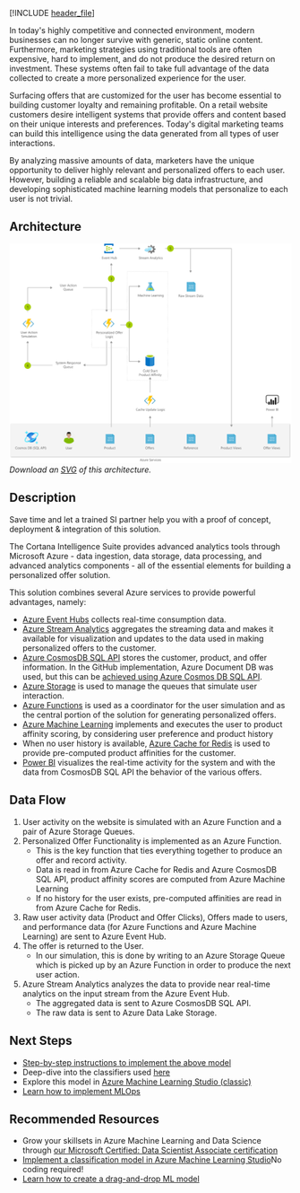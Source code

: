 

[!INCLUDE [header_file](../../../includes/sol-idea-header.md)]

In today's highly competitive and connected environment, modern businesses can no longer survive with generic, static online content. Furthermore, marketing strategies using traditional tools are often expensive, hard to implement, and do not produce the desired return on investment. These systems often fail to take full advantage of the data collected to create a more personalized experience for the user.

Surfacing offers that are customized for the user has become essential to building customer loyalty and remaining profitable. On a retail website customers desire intelligent systems that provide offers and content based on their unique interests and preferences. Today's digital marketing teams can build this intelligence using the data generated from all types of user interactions.

By analyzing massive amounts of data, marketers have the unique opportunity to deliver highly relevant and personalized offers to each user. However, building a reliable and scalable big data infrastructure, and developing sophisticated machine learning models that personalize to each user is not trivial.

## Architecture

![Architecture diagram](../media/personalized-offers.png)
*Download an [SVG](../media/personalized-offers.svg) of this architecture.*

## Description

Save time and let a trained SI partner help you with a proof of concept, deployment & integration of this solution.

The Cortana Intelligence Suite provides advanced analytics tools through Microsoft Azure - data ingestion, data storage, data processing, and advanced analytics components - all of the essential elements for building a personalized offer solution.

This solution combines several Azure services to provide powerful advantages, namely:

* [Azure Event Hubs](https://azure.microsoft.com/services/event-hubs/) collects real-time consumption data.
* [Azure Stream Analytics](https://azure.microsoft.com/services/stream-analytics/) aggregates the streaming data and makes it available for visualization and updates to the data used in making personalized offers to the customer.
* [Azure CosmosDB SQL API](https://docs.microsoft.com/azure/cosmos-db/introduction) stores the customer, product, and offer information. In the GitHub implementation, Azure Document DB was used, but this can be [achieved using Azure Cosmos DB SQL API](https://azure.microsoft.com/blog/dear-documentdb-customers-welcome-to-azure-cosmos-db/).
* [Azure Storage](https://azure.microsoft.com/free/storage/) is used to manage the queues that simulate user interaction.
* [Azure Functions](https://azure.microsoft.com/services/functions/) is used as a coordinator for the user simulation and as the central portion of the solution for generating personalized offers.
* [Azure Machine Learning](https://azure.microsoft.com/services/machine-learning/) implements and executes the user to product affinity scoring, by considering user preference and product history
* When no user history is available, [Azure Cache for Redis](https://azure.microsoft.com/services/cache/) is used to provide pre-computed product affinities for the customer.
* [Power BI](https://powerbi.microsoft.com/) visualizes the real-time activity for the system and with the data from CosmosDB SQL API the behavior of the various offers.

## Data Flow

1. User activity on the website is simulated with an Azure Function and a pair of Azure Storage Queues.
1. Personalized Offer Functionality is implemented as an Azure Function.
    * This is the key function that ties everything together to produce an offer and record activity.
    * Data is read in from Azure Cache for Redis and Azure CosmosDB SQL API, product affinity scores are computed from Azure Machine Learning
    * If no history for the user exists, pre-computed affinities are read in from Azure Cache for Redis.
1. Raw user activity data (Product and Offer Clicks), Offers made to users, and performance data (for Azure Functions and Azure Machine Learning) are sent to Azure Event Hub.
1. The offer is returned to the User.
    * In our simulation, this is done by writing to an Azure Storage Queue which is picked up by an Azure Function in order to produce the next user action.
1. Azure Stream Analytics analyzes the data to provide near real-time analytics on the input stream from the Azure Event Hub.
    * The aggregated data is sent to Azure CosmosDB SQL API.
    * The raw data is sent to Azure Data Lake Storage.

## Next Steps

* [Step-by-step instructions to implement the above model](https://github.com/Azure/azure-ai-personalized-offers/tree/master/Manual%20Deployment%20Guide#startup)
* Deep-dive into the classifiers used [here](https://github.com/Azure/cortana-intelligence-personalization-data-science-playbook/blob/master/Personalized_Offers_from_Classifiers_Use_Case.md#types)
* Explore this model in [Azure Machine Learning Studio (classic)](https://gallery.azure.ai/Experiment/Personalized-Offers-Solution-How-To-Guide-2)
* [Learn how to implement MLOps](/azure/machine-learning/concept-model-management-and-deployment)

## Recommended Resources

* Grow your skillsets in Azure Machine Learning and Data Science through [our Microsoft Certified: Data Scientist Associate certification](/learn/certifications/azure-data-scientist/)
* [Implement a classification model in Azure Machine Learning Studio](/learn/modules/create-classification-model-azure-machine-learning-designer/)No coding required!
* [Learn how to create a drag-and-drop ML model](/learn/modules/use-automated-machine-learning/)
